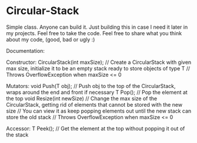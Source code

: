 # Circular-Stack

Simple class. Anyone can build it. Just building this in case I need it later in my projects.
Feel free to take the code. Feel free to share what you think about my code, (good, bad or ugly :)

Documentation:

Constructor:
  CircularStack<T>(int maxSize);  // Create a CircularStack with given max size, initialize it to be an empty stack ready to store objects of type T
                                  // Throws OverflowException when maxSize <= 0
  
Mutators:
  void Push(T obj); // Push obj to the top of the CircularStack, wraps around the end and front if necessary
  T Pop(); // Pop the element at the top
  void Resize(int newSize)  // Change the max size of the CircularStack, getting rid of elements that cannot be stored with the new size
                            // You can view it as keep popping elements out until the new stack can store the old stack
                            // Throws OverflowException when maxSize <= 0
                            
Accessor:
  T Peek(); // Get the element at the top without popping it out of the stack
